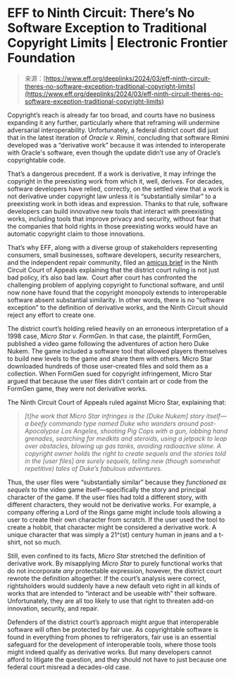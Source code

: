 <!--yml
category: 未分类
date: 2024-05-27 14:53:40
-->

# EFF to Ninth Circuit: There’s No Software Exception to Traditional Copyright Limits | Electronic Frontier Foundation

> 来源：[https://www.eff.org/deeplinks/2024/03/eff-ninth-circuit-theres-no-software-exception-traditional-copyright-limits](https://www.eff.org/deeplinks/2024/03/eff-ninth-circuit-theres-no-software-exception-traditional-copyright-limits)

Copyright’s reach is already far too broad, and courts have no business expanding it any further, particularly where that reframing will undermine adversarial interoperability. Unfortunately, a federal district court did just that in the latest iteration of *Oracle v. Rimini*, concluding that software Rimini developed was a “derivative work” because it was intended to interoperate with Oracle's software, even though the update didn’t use any of Oracle’s copyrightable code.

That’s a dangerous precedent. If a work is derivative, it may infringe the copyright in the preexisting work from which it, well, derives. For decades, software developers have relied, correctly, on the settled view that a work is not derivative under copyright law unless it is “substantially similar” to a preexisting work in both ideas and expression. Thanks to that rule, software developers can build innovative new tools that interact with preexisting works, including tools that improve privacy and security, without fear that the companies that hold rights in those preexisting works would have an automatic copyright claim to those innovations.

That’s why EFF, along with a diverse group of stakeholders representing consumers, small businesses, software developers, security researchers, and the independent repair community, filed an [amicus brief](https://www.eff.org/document/eff-rimini-amicus-brief) in the Ninth Circuit Court of Appeals explaining that the district court ruling is not just bad policy, it’s also bad law.  Court after court has confronted the challenging problem of applying copyright to functional software, and until now none have found that the copyright monopoly extends to interoperable software absent substantial similarity. In other words, there is no “software exception” to the definition of derivative works, and the Ninth Circuit should reject any effort to create one.

The district court’s holding relied heavily on an erroneous interpretation of a 1998 case, *Micro Star v. FormGen*. In that case, the plaintiff, FormGen, published a video game following the adventures of action hero Duke Nukem. The game included a software tool that allowed players themselves to build new levels to the game and share them with others. Micro Star downloaded hundreds of those user-created files and sold them as a collection. When FormGen sued for copyright infringement, Micro Star argued that because the user files didn’t contain art or code from the FormGen game, they were not derivative works.

The Ninth Circuit Court of Appeals ruled against Micro Star, explaining that:

> *[t]he work that Micro Star infringes is the [Duke Nukem] story itself—a beefy commando type named Duke who wanders around post-Apocalypse Los Angeles, shooting Pig Cops with a gun, lobbing hand grenades, searching for medkits and steroids, using a jetpack to leap over obstacles, blowing up gas tanks, avoiding radioactive slime. A copyright owner holds the right to create sequels and the stories told in the [user files] are surely sequels, telling new (though somewhat repetitive) tales of Duke’s fabulous adventures.*

Thus, the user files were “substantially similar” because they *functioned as sequels* to the video game itself—specifically the story and principal character of the game. If the user files had told a different story, with different characters, they would not be derivative works. For example, a company offering a Lord of the Rings game might include tools allowing a user to create their own character from scratch. If the user used the tool to create a hobbit, that character might be considered a derivative work. A unique character that was simply a 21^(st) century human in jeans and a t-shirt, not so much.

Still, even confined to its facts, *Micro Star* stretched the definition of derivative work. By misapplying *Micro Star* to purely functional works that do not incorporate *any* protectable expression, however, the district court rewrote the definition altogether. If the court’s analysis were correct, rightsholders would suddenly have a new default veto right in all kinds of works that are intended to “interact and be useable with” their software. Unfortunately, they are all too likely to use that right to threaten add-on innovation, security, and repair.

Defenders of the district court’s approach might argue that interoperable software will often be protected by fair use. As copyrightable software is found in everything from phones to refrigerators, fair use is an essential safeguard for the development of interoperable tools, where those tools might indeed qualify as derivative works. But many developers cannot afford to litigate the question, and they should not have to just because one federal court misread a decades-old case.